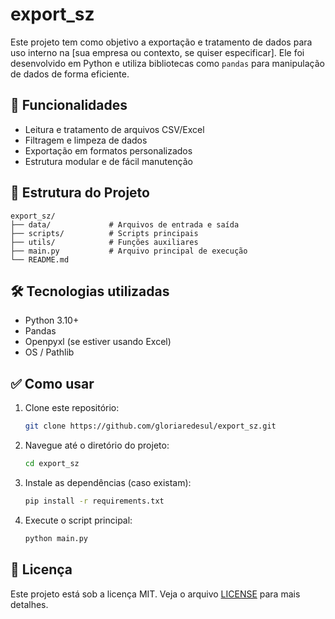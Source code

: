 # export_sz

Este projeto tem como objetivo a exportação e tratamento de dados para uso interno na [sua empresa ou contexto, se quiser especificar]. Ele foi desenvolvido em Python e utiliza bibliotecas como `pandas` para manipulação de dados de forma eficiente.

## 🚀 Funcionalidades

- Leitura e tratamento de arquivos CSV/Excel
- Filtragem e limpeza de dados
- Exportação em formatos personalizados
- Estrutura modular e de fácil manutenção

## 📁 Estrutura do Projeto

```
export_sz/
├── data/             # Arquivos de entrada e saída
├── scripts/          # Scripts principais
├── utils/            # Funções auxiliares
├── main.py           # Arquivo principal de execução
└── README.md
```

## 🛠️ Tecnologias utilizadas

- Python 3.10+
- Pandas
- Openpyxl (se estiver usando Excel)
- OS / Pathlib

## ✅ Como usar

1. Clone este repositório:
   ```bash
   git clone https://github.com/gloriaredesul/export_sz.git
   ```
2. Navegue até o diretório do projeto:
   ```bash
   cd export_sz
   ```
3. Instale as dependências (caso existam):
   ```bash
   pip install -r requirements.txt
   ```
4. Execute o script principal:
   ```bash
   python main.py
   ```

## 🧾 Licença

Este projeto está sob a licença MIT. Veja o arquivo [LICENSE](LICENSE) para mais detalhes.
